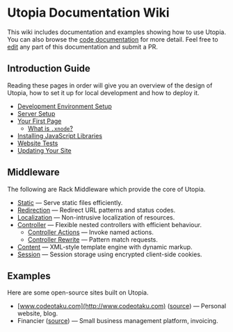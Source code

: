 # Utopia Documentation Wiki

This wiki includes documentation and examples showing how to use Utopia. You can also browse the [code documentation](/code/index.html) for more detail. Feel free to [edit](edit) any part of this documentation and submit a PR.

## Introduction Guide

Reading these pages in order will give you an overview of the design of Utopia, how to set it up for local development and how to deploy it.

- [Development Environment Setup](development-environment-setup/)
- [Server Setup](server-setup/)
- [Your First Page](your-first-page/)
  - [What is `.xnode`?](faq/what-is-xnode/)
- [Installing JavaScript Libraries](bower-integration/)
- [Website Tests](testing/)
- [Updating Your Site](updating-utopia/)

## Middleware

The following are Rack Middleware which provide the core of Utopia.

- [Static](middleware/static/) — Serve static files efficiently.
- [Redirection](middleware/redirection/) — Redirect URL patterns and status codes.
- [Localization](middleware/localization/) — Non-intrusive localization of resources.
- [Controller](middleware/controller/) — Flexible nested controllers with efficient behaviour. 
  - [Controller Actions](middleware/controller/actions/) — Invoke named actions.
  - [Controller Rewrite](middleware/controller/rewrite/) — Pattern match requests.
- [Content](middleware/content/) — XML-style template engine with dynamic markup.
- [Session](middleware/session/) — Session storage using encrypted client-side cookies.

## Examples

Here are some open-source sites built on Utopia.

- [www.codeotaku.com](http://www.codeotaku.com) ([source](https://github.com/ioquatix/www.codeotaku.com)) — Personal website, blog.
- Financier ([source](https://github.com/ioquatix/financier)) — Small business management platform, invoicing.
